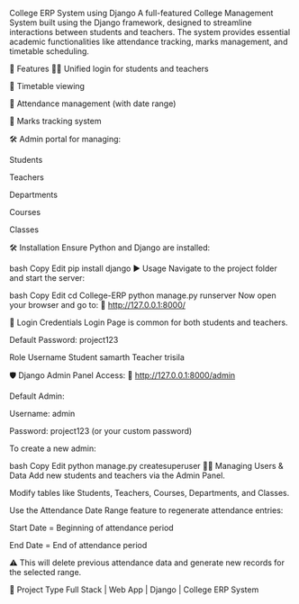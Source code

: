  College ERP System using Django
A full-featured College Management System built using the Django framework, designed to streamline interactions between students and teachers. The system provides essential academic functionalities like attendance tracking, marks management, and timetable scheduling.

🚀 Features
🧑‍🏫 Unified login for students and teachers

📅 Timetable viewing

📝 Attendance management (with date range)

🧾 Marks tracking system

🛠 Admin portal for managing:

Students

Teachers

Departments

Courses

Classes

🛠 Installation
Ensure Python and Django are installed:

bash
Copy
Edit
pip install django
▶️ Usage
Navigate to the project folder and start the server:

bash
Copy
Edit
cd College-ERP
python manage.py runserver
Now open your browser and go to:
🔗 http://127.0.0.1:8000/

🔐 Login Credentials
Login Page is common for both students and teachers.

Default Password: project123

Role	Username
Student	samarth
Teacher	trisila

🛡 Django Admin Panel
Access:
🔗 http://127.0.0.1:8000/admin

Default Admin:

Username: admin

Password: project123 (or your custom password)

To create a new admin:

bash
Copy
Edit
python manage.py createsuperuser
👨‍💼 Managing Users & Data
Add new students and teachers via the Admin Panel.

Modify tables like Students, Teachers, Courses, Departments, and Classes.

Use the Attendance Date Range feature to regenerate attendance entries:

Start Date = Beginning of attendance period

End Date = End of attendance period

⚠️ This will delete previous attendance data and generate new records for the selected range.

📌 Project Type
Full Stack | Web App | Django | College ERP System
